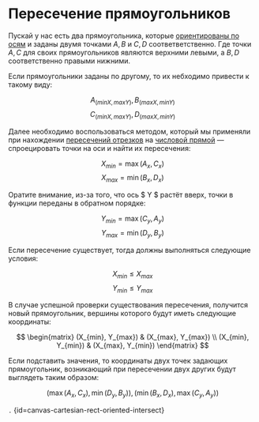 # Пересечение прямоугольников

Пускай у нас есть два прямоугольника, которые [ориентированы по осям](cartesian-rect-oriented.md) и заданы двумя
точками $A, B$ и $C, D$ соответветственно. Где точки $A, C$ для своих прямоугольников являются верхними левыми, а $B, D$
соответственно правыми нижними.

Если прямоугольники заданы по другому, то их небходимо привести к такому виду:

$$ A_{(minX, maxY)}, B_{(maxX, minY)} $$
$$ C_{(minX, maxY)}, D_{(maxX, minY)} $$

Далее необходимо воспользоваться методом, который мы применяли
при нахождении [пересечений отрезков](number-line-segment-intersect.md) на [числовой прямой](number-line.md) —
спроецировать точки на оси и найти их пересечения:

$$ X_{min} = \max(A_x, C_x) $$
$$ X_{max} = \min(B_x, D_x) $$

Оратите внимание, из-за того, что ось $ Y $ растёт вверх, точки в функции переданы в обратном порядке:

$$ Y_{min} = \max(C_y, A_y) $$
$$ Y_{max} = \min(D_y, B_y) $$

Если пересечение существует, тогда должны выполняться следующие условия:

$$ X_{min} \leq X_{max} $$
$$ Y_{min} \leq Y_{max} $$

В случае успешной проверки существования пересечения, получится новый прямоугольник, вершины которого будут иметь
следующие координаты:

$$
\begin{matrix}
(X_{min}, Y_{max}) & (X_{max}, Y_{max})  \\
(X_{min}, Y_{min}) & (X_{max}, Y_{min})
\end{matrix}
$$

Если подставить значения, то координаты двух точек задающих прямоугольник, возникающий при пересечении двух других будут
выглядеть таким образом:

$$ (\max(A_x, C_x), \min(D_y, B_y)), (\min(B_x, D_x), \max(C_y, A_y)) $$

```.``` {id=canvas-cartesian-rect-oriented-intersect}